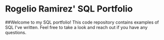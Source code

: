 # Rogelio Ramirez' SQL Portfolio

##Welcome to my SQL portfolio! This code repository contains examples of SQL I've written. Feel free to take a look and reach out if you have any questions.
